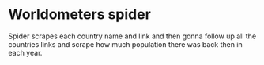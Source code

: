 # Worldometers spider

Spider scrapes each country name and link and then gonna follow up all the
countries links and scrape how much population there was back then in each year.
